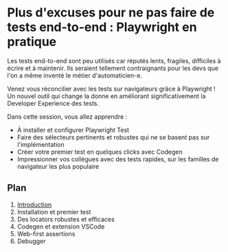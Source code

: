 # Plus d'excuses pour ne pas faire de tests end-to-end : Playwright en pratique
Les tests end-to-end sont peu utilisés car réputés lents, fragiles, difficiles à écrire et à maintenir. Ils seraient tellement contraignants pour les devs que l'on a même inventé le métier d'automaticien-e.

Venez vous réconcilier avec les tests sur navigateurs grâce à Playwright ! Un nouvel outil qui change la donne en améliorant significativement la Developer Experience des tests.

Dans cette session, vous allez apprendre :
- À installer et configurer Playwright Test
- Faire des sélecteurs pertinents et robustes qui ne se basent pas sur l'implémentation
- Créer votre premier test en quelques clicks avec Codegen
- Impressionner vos collègues avec des tests rapides, sur les familles de navigateur les plus populaire

## Plan
1. [Introduction](introduction/)
2. Installation et premier test
3. Des locators robustes et efficaces
4. Codegen et extension VSCode
6. Web-first assertions
7. Debugger

